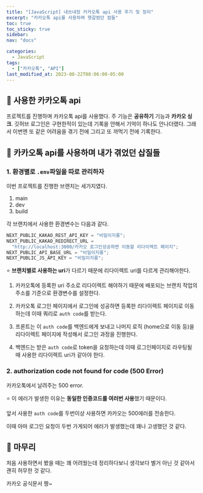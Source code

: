 ```yaml
---
title: "[JavaScript] 내쓰내정 카카오톡 api 사용 후기 및 정리"
excerpt: "카카오톡 api를 사용하며 헷갈렸던 점들"
toc: true
toc_sticky: true
sidebar:
nav: "docs"

categories:
  - JavaScript
tags:
  - ["카카오톡", "API"]
last_modified_at: 2023-08-22T08:06:00-05:00
---
```


## 📄 사용한 카카오톡 api

프로젝트를 진행하며 카카오톡 api를 사용했다. 주 기능은 **공유하기** 기능과 **카카오 싱크**. 깃허브 로그인은 구현한적이 있는데 기록을 안해서 기억이 하나도 안나더랬다. 그래서 이번엔 또 같은 어려움을 겪기 전에 그리고 또 까먹기 전에 기록한다.

## 📄 카카오톡 api를 사용하며 내가 겪었던 삽질들

### 1. 환경별로 `.env`파일을 따로 관리하자

이번 프로젝트를 진행한 브랜치는 세가지였다.

1. main
2. dev
3. build

각 브랜치에서 사용한 환경변수는 다음과 같다.

```js
NEXT_PUBLIC_KAKAO_REST_API_KEY = "비밀이지롱";
NEXT_PUBLIC_KAKAO_REDIRECT_URL =
  "http://localhost:3000/카카오 로그인성공하면 이동할 리다이렉트 페이지";
NEXT_PUBLIC_API_BASE_URL = "비밀이지롱";
NEXT_PUBLIC_JS_API_KEY = "비밀이지롱";
```

⭐️ **브랜치별로 사용하는 uri**가 다르기 때문에 리다이렉트 uri를 다르게 관리해야한다.

1. 카카오톡에 등록한 uri 주소로 리다이렉트 해야하기 때문에 배포되는 브랜치 작업의 주소를 기준으로 환경변수를 설정한다.

2. 카카오톡 로그인 페이지에서 로그인에 성공하면 등록한 리다이렉트 페이지로 이동하는데 이때 쿼리로 `auth code`를 받는다.

3. 프론트는 이 `auth code`를 백엔드에게 보내고 나머지 로직 (home으로 이동 등)을 리다이렉트 페이지에 작성해서 로그인 과정을 진행한다.

4. 백엔드는 받은 `auth code`로 token을 요청하는데 이때 로그인페이지로 라우팅될 때 사용한 리다이렉트 uri가 같아야 한다.

### 2. authorization code not found for code (500 Error)

카카오톡에서 날려주는 500 error.

⭐️ 이 에러가 발생한 이유는 **동일한 인증코드를 여러번 사용**했기 때문이다.

앞서 사용한 `auth code`를 두번이상 사용하면 카카오는 500에러를 전송한다.

이때 아마 로그인 요청이 두번 가게되어 에러가 발생했는데 꽤나 고생했던 것 같다.

## 📄 마무리

처음 사용하면서 봤을 때는 꽤 어려웠는데 정리하다보니 생각보다 별거 아닌 것 같아서 괜히 허무한 것 같다.

카카오 공식문서 짱~
